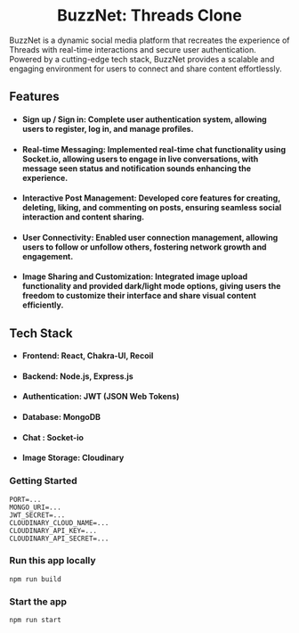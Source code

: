 <h1 align="center">BuzzNet: Threads Clone</h1>

<p>BuzzNet is a dynamic social media platform that recreates the experience of Threads with real-time interactions and secure user authentication. Powered by a cutting-edge tech stack, BuzzNet provides a scalable and engaging environment for users to connect and share content effortlessly.
</p>

<h2 id="features">Features</h2>

<ul>
  <li>
    <h4 id="sign-up--sign-in">Sign up / Sign in: Complete user authentication system, allowing users to register, log in, and manage profiles.</h4>
  </li>
  <li>
    <h4 id="Real-time-Messaging">Real-time Messaging: Implemented real-time chat functionality using Socket.io, allowing users to engage in live conversations, with message seen status and notification sounds enhancing the experience.</h4>
  </li>
  <li>
    <h4 id="Interactive">Interactive Post Management: Developed core features for creating, deleting, liking, and commenting on posts, ensuring seamless social interaction and content sharing.</h4>
  </li>
  <li>
    <h4 id="Connectivity">User Connectivity: Enabled user connection management, allowing users to follow or unfollow others, fostering network growth and engagement.</h4>
  </li>
  <li>
    <h4 id="Customization">Image Sharing and Customization: Integrated image upload functionality and provided dark/light mode options, giving users the freedom to customize their interface and share visual content efficiently.</h4>
  </li>
</ul>

<h2 id="tech-stack">Tech Stack</h2>

<ul>
  <li>
    <h4 id="frontend">Frontend: <strong>React</strong>, <strong>Chakra-UI</strong>, <strong>Recoil</strong></h4>
  </li>
  <li>
    <h4 id="backend">Backend: <strong>Node.js</strong>, <strong>Express.js</strong></h4>
  </li>
  <li>
    <h4 id="authentication-1">Authentication: <strong>JWT (JSON Web Tokens)</strong></h4>
  </li>
  <li>
    <h4 id="database-1">Database: <strong>MongoDB</strong></h4>
  </li>
  <li>
    <h4 id="chat-app">Chat : <strong>Socket-io</strong></h4>
  </li>
  <li>
    <h4 id="image-storage">Image Storage: <strong>Cloudinary</strong></h4>
  </li>
</ul>

### Getting Started

```
PORT=...
MONGO_URI=...
JWT_SECRET=...
CLOUDINARY_CLOUD_NAME=...
CLOUDINARY_API_KEY=...
CLOUDINARY_API_SECRET=...
```

### Run this app locally

```shell
npm run build
```

### Start the app

```shell
npm run start
```

